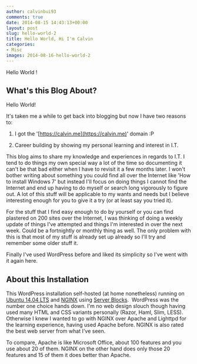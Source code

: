 ```yaml
---
author: calvinbui93
comments: true
date: 2014-08-15 14:43:13+00:00
layout: post
slug: hello-world-2
title: Hello World, Hi I'm Calvin
categories:
- Misc
images: 2014-08-16-hello-world-2
---
```


Hello World !

## What's this Blog About?

Hello World!

It's taken me a while to get back into blogging but now I have two reasons to:

  1. I got the '[https://calvin.me](https://calvin.me)' domain :P

  2. Career building by showing my personal learning and interest in I.T.

<!-- more -->

This blog aims to share my knowledge and experiences in regards to I.T. I tend to do things my own special way a lot of the time so documenting it can't be that bad either when I have to revisit it a few months later. I won't bother writing about something you could find all over the Internet like 'How to install Windows 7' but instead I'll focus on doing things I cannot find the Internet and end up having to do myself or search long vigorously to figure out. A lot of this stuff will be applicable to my wants and needs but I believe interesting enough for you to give it a try (or at least say you tried it).

For the stuff that I find easy enough to do by yourself or you can find plastered on 200 sites over the Internet, I was thinking of doing a weekly update of things I've attempted and things I'm interested in over the next week. Could be a fortnightly or monthly thing as well. The only problem with this is that most of my stuff is already set up already so I'll try and remember some older stuff it.

Finally I've used WordPress before and liked its simplicity so I've went with it again here.

## About this Installation

This WordPress installation self-hosted (at home nonetheless) running on [Ubuntu 14.04 LTS](http://www.ubuntu.com/) and [NGINX](http://nginx.org/) using [Server Blocks](https://www.digitalocean.com/community/tutorials/how-to-set-up-nginx-server-blocks-virtual-hosts-on-ubuntu-14-04-lts).  WordPress was the number one choice hands down. I'm no web design slouch though having used many HTML and CSS variants personally (Razor, Haml, Slim, LESS). Otherwise I knew I wanted to go with NGINX over Apache and Lighttpd for the learning experience, having used Apache before. NGINX is also rated the best web server from what I've seen.

To compare, Apache is like Microsoft Office, about 100 features and you use about 20 of them. NGINX on the other hand does only those 20 features and 15 of them it does better than Apache.
